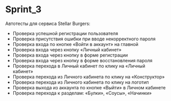 # Sprint_3

Автотесты для сервиса Stellar Burgers:
- Проверка успешной регистрации пользователя
- Проверка присутствия ошибки при вводе некорректного пароля
- Проверка входа по кнопке «Войти в аккаунт» на главной
- Проверка входа через кнопку «Личный кабинет»
- Проверка входа через кнопку в форме регистрации
- Проверка входа через кнопку в форме восстановления пароля
- Проверка перехода в Личный кабинет по клику на «Личный кабинет»
- Проверка перехода из Личного кабинета по клику на «Конструктор»
- Проверка перехода из Личного кабинета по клику на логотип
- Проверка выхода из аккаунта по кнопке «Выйти» в Личном кабинете
- Проверка перехода к разделам: «Булки», «Соусы», «Начинки»
